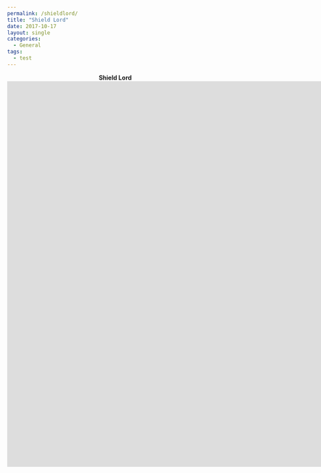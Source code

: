 ```yaml
---
permalink: /shieldlord/
title: "Shield Lord"
date: 2017-10-17
layout: single
categories:
  - General
tags:
  - test
---
```


<p align="center">
  <b>Shield Lord</b><br>
  <b>
    <iframe src="https://jjrwalker.github.io/assets/unity/shield_lord/index.html" style="border:0px #000000 none;" name="Game name"           scrolling="no" frameborder="1" marginheight="0px" marginwidth="0px" height="900px" width="1600px"></iframe>
  </b><br>
</p>

